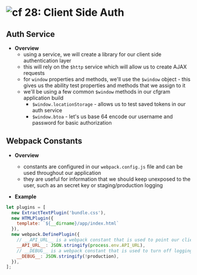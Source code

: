 ![cf](http://i.imgur.com/7v5ASc8.png) 28: Client Side Auth
=====================================

## Auth Service
  * **Overview**
    * using a service, we will create a library for our client side authentication layer
    * this will rely on the `$http` service which will allow us to create AJAX requests
    * for `window` properties and methods, we'll use the `$window` object - this gives us the ability test properties and methods that we assign to it
    * we'll be using a few common `$window` methods in our cfgram application build
      * `$window.locationStorage` - allows us to test saved tokens in our auth service
      * `$window.btoa` - let's us base 64 encode our username and password for basic authorization

## Webpack Constants
  * **Overview**
    * constants are configured in our `webpack.config.js` file and can be used throughout our application
    * they are useful for information that we should keep unexposed to the user, such as an secret key or staging/production logging

  * **Example**
  ``` javascript
  let plugins = [
    new ExtractTextPlugin('bundle.css'),
    new HTMLPlugin({
      template: `${__dirname}/app/index.html`
    }),
    new webpack.DefinePlugin({
      // __API_URL__ is a webpack constant that is used to point our client at the right API, depending on the environment
      __API_URL__: JSON.stringify(process.env.API_URL),
      // __DEBUG__ is a webpack constant that is used to turn off logging in production
      __DEBUG__: JSON.stringify(!production),
    }),
  ];
  ```
